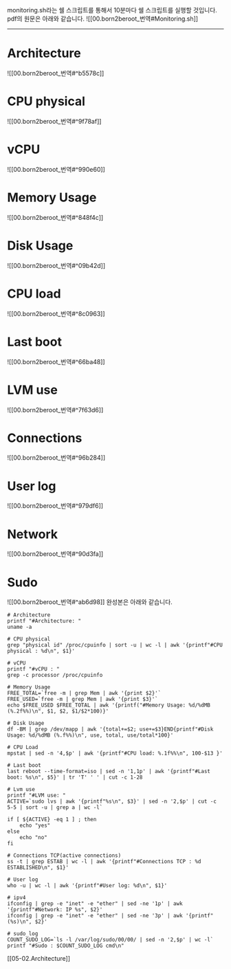 monitoring.sh라는 쉘 스크립트를 통해서 10분마다 쉘 스크립트를 실행할 것입니다.
pdf의 원문은 아래와 같습니다.
![[00.born2beroot_번역#Monitoring.sh]]
***

# Architecture
![[00.born2beroot_번역#^b5578c]]
# CPU physical
![[00.born2beroot_번역#^9f78af]]

# vCPU
![[00.born2beroot_번역#^990e60]]

# Memory Usage
![[00.born2beroot_번역#^848f4c]]
# Disk Usage
![[00.born2beroot_번역#^09b42d]]
# CPU load
![[00.born2beroot_번역#^8c0963]]
# Last boot
![[00.born2beroot_번역#^66ba48]]
# LVM use
![[00.born2beroot_번역#^7f63d6]]
# Connections
![[00.born2beroot_번역#^96b284]]
# User log
![[00.born2beroot_번역#^979df6]]
# Network
![[00.born2beroot_번역#^90d3fa]]
# Sudo
![[00.born2beroot_번역#^ab6d98]]
완성본은 아래와 같습니다.
```
# Architecture
printf "#Architecture: "
uname -a

# CPU physical
grep "physical id" /proc/cpuinfo | sort -u | wc -l | awk '{printf"#CPU physical : %d\n", $1}'

# vCPU
printf "#vCPU : "
grep -c processor /proc/cpuinfo

# Memory Usage
FREE_TOTAL=`free -m | grep Mem | awk '{print $2}'`
FREE_USED=`free -m | grep Mem | awk '{print $3}'`
echo $FREE_USED $FREE_TOTAL | awk '{printf("#Memory Usage: %d/%dMB (%.2f%%)\n", $1, $2, $1/$2*100)}'

# Disk Usage
df -BM | grep /dev/mapp | awk '{total+=$2; use+=$3}END{printf"#Disk Usage: %d/%dMB (%.f%%)\n", use, total, use/total*100}'

# CPU Load
mpstat | sed -n '4,$p' | awk '{printf"#CPU load: %.1f%%\n", 100-$13 }'

# Last boot
last reboot --time-format=iso | sed -n '1,1p' | awk '{printf"#Last boot: %s\n", $5}' | tr 'T' ' ' | cut -c 1-28 

# Lvm use
printf "#LVM use: "
ACTIVE=`sudo lvs | awk '{printf"%s\n", $3}' | sed -n '2,$p' | cut -c 5-5 | sort -u | grep a | wc -l`

if [ ${ACTIVE} -eq 1 ] ; then
	echo "yes"
else
	echo "no"
fi

# Connections TCP(active connections)
ss -t | grep ESTAB | wc -l | awk '{printf"#Connections TCP : %d ESTABLISHED\n", $1}'

# User log
who -u | wc -l | awk '{printf"#User log: %d\n", $1}'

# ipv4
ifconfig | grep -e "inet" -e "ether" | sed -ne '1p' | awk '{printf"#Network: IP %s", $2}'
ifconfig | grep -e "inet" -e "ether" | sed -ne '3p' | awk '{printf" (%s)\n", $2}'

# sudo_log
COUNT_SUDO_LOG=`ls -l /var/log/sudo/00/00/ | sed -n '2,$p' | wc -l`
printf "#Sudo : $COUNT_SUDO_LOG cmd\n"
```
[[05-02.Architecture]]

